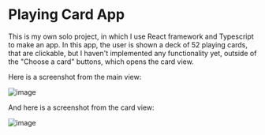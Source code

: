 # Playing Card App

This is my own solo project, in which I use React framework and Typescript to make an app.
In this app, the user is shown a deck of 52 playing cards, that are clickable, but I haven't implemented any functionality yet, outside of the "Choose a card" buttons, which opens the card view.

Here is a screenshot from the main view:

![image](https://user-images.githubusercontent.com/72103929/214849506-33a46c77-f3d2-4f56-935e-c89b856d884b.png)


And here is a screenshot from the card view:

![image](https://user-images.githubusercontent.com/72103929/214849755-2ab94212-abce-477c-b7ea-e9768ad3b383.png)



